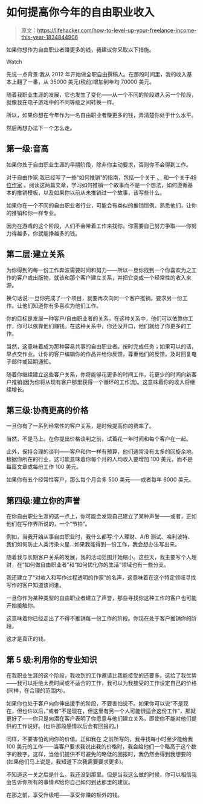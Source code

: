 # 如何提高你今年的自由职业收入

> 原文：<https://lifehacker.com/how-to-level-up-your-freelance-income-this-year-1834844906>

如果你想作为自由职业者赚更多的钱，我建议你采取以下措施。

Watch

先说一点背景:我从 2012 年开始做全职自由撰稿人。在那段时间里，我的收入基本上翻了一番，从 35000 美元(税前)增加到年均 70000 美元。

随着我职业生涯的发展，它也发生了变化——从一个不同的阶段进入另一个阶段，就像我在电子游戏中的不同等级之间转换一样。

所以，如果你想在今年作为一名自由职业者赚更多的钱，弄清楚你处于什么水平。

然后再想办法下一个怎么走。

## 第一级:音高

如果你处于自由职业生涯的早期阶段，除非你主动要求，否则你不会得到工作。

对于自由作家:我已经写了一些“如何推销”的指南，包括一个关于 [、](https://thewritelife.com/biggest-pitch-mistakes/) 和一个关于[49 位作家](https://49writers.org/2018/05/nicole-dieker.html) 。阅读这两篇文章，学习如何推销一个故事而不是一个想法，如何遵循基本的推销模板，以及如果你以前从未推销过一个故事，该写些什么。

如果你在一个不同的自由职业者行业，可能会有类似的推销惯例。熟悉他们，让你的推销和你一样专业。

因为在游戏的这个阶段，人们不会带着工作来找你。你需要自己努力争取——你努力得越多，你就能挣越多的钱。

## 第二层:建立关系

为你得到的每一份工作奔波需要时间和努力——所以一旦你找到一个你喜欢为之工作的客户或出版物，就该和那个客户建立关系，并把它变成一个经常性的收入来源。

换句话说:一旦你完成了一个项目，就要再次向同一个客户推销。要求另一份工作。让他们知道你有多喜欢为他们工作。

你的目标是发展一种客户/自由职业者的关系，在这种关系中，他们可以依靠你工作，你可以依靠他们赚钱。在这种关系中，你还没开口，他们就给了你更多的工作。

当然，这意味着成为那种容易共事的自由职业者。按时完成任务；如果可以的话，早点交作业。让你的客户编辑你的作品并给你反馈，尊重他们的反馈。及时回复电子邮件或延期通知。

随着你继续建立这些客户关系，你将能够花更多的时间工作，花更少的时间向新客户推销(因为你将从现有客户那里获得一个循环的工作流)。这意味着你的收入将继续增长。

## 第三级:协商更高的价格

一旦你有了一系列经常性的客户关系，是时候提高你的费率了。

当然，不是马上。在你提出价格谈判之前，试着花一年时间和每个客户在一起。

此外，保持合理的谈判——客户和你一样有预算，他们通常没有太多的回旋余地。根据你所在的行业，这可能意味着你每个月的人均收入要增加 100 美元，而不是每篇文章或每份工作 100 美元。

如果你有五个经常性客户，那么每个月会多 500 美元——或者每年 6000 美元。

## 第四级:建立你的声誉

在你自由职业生涯的这一点上，你可能会发现自己建立了某种声誉——或者，正如他们在写作界所说的，一个“节拍”。

例如，当我开始从事自由职业时，我什么都写:个人理财、A/B 测试、哈利波特、我们如何防止人类污染火星...如果我能得到一份工作，我会想办法写出来。

随着我与长期客户关系的发展，我的活动范围开始缩小。这些天，我主要写个人理财，在“如何做自由职业者”和“如何优化你的生活”领域也有一些分支。

我还建立了“对收入和写作过程透明的作家”的名声，这意味着在这个特定领域寻找写作的客户知道该问谁。

一旦你作为某种类型的自由职业者建立了声誉，那些寻找你这种工作的客户也可能开始接触你。

这意味着你已经走出了不得不推销每一份工作的阶段。你现在处于客户推销你的阶段。

这才是真正的钱。

## 第 5 级:利用你的专业知识

在我职业生涯的这个阶段，我收到的工作邀请比我能接受的还要多。这给了我优势——我可以拒绝太费时间或不适合的工作，我可以为我接受的工作设定自己的价格(同样，在合理的范围内)。

如果你也处于客户向你伸出援手的阶段，不要害怕说不。如果你可以说“不是现在，但也许以后，”或者“不是现在，但这里有另一个人可能很适合这份工作”，那就更好了——你只是向潜在客户表明了你愿意与他们建立关系，即使你不能对他们提供的工作说好。(也许那段感情以后会有回报的。)

同样，不要害怕询问你的价值。正如我在 之前所写的，我寻找每小时至少能给我 100 美元的工作——当客户要求我说出我的价格时，我会给他们一个略高于这个数字的数字。这样，当他们提供不可避免的略低的回报时，我仍然会得到我想要的(如果他们马上说是，我知道下次我需要要求更多)。

不知道这一关之后是什么。我还没到那里。但是当我这么做的时候，你可以相信我会告诉你所有的事情*和*给你自己如何到达那里的建议。

在那之前，享受升级吧——享受你赚的额外的钱。
